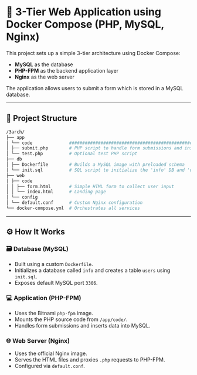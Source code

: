 # 🐳 3-Tier Web Application using Docker Compose (PHP, MySQL, Nginx)

This project sets up a simple 3-tier architecture using Docker Compose:
- **MySQL** as the database
- **PHP-FPM** as the backend application layer
- **Nginx** as the web server

The application allows users to submit a form which is stored in a MySQL database.

---

## 📁 Project Structure
```bash
/3arch/
├── app
│ └── code              ############################################################
│ ├── submit.php        # PHP script to handle form submissions and insert into DB #
│ └── test.php          # Optional test PHP script                                 #
├── db                  
│ ├── Dockerfile        # Builds a MySQL image with preloaded schema               #
│ └── init.sql          # SQL script to initialize the 'info' DB and 'users' table #
├── web
│ ├── code
│ │ ├── form.html       # Simple HTML form to collect user input                   #
│ │ └── index.html      # Landing page                                             #
│ └── config
│ └── default.conf      # Custom Nginx configuration                               #
└── docker-compose.yml  # Orchestrates all services                                #
```
---

## ⚙️ How It Works

### 🗃️ Database (MySQL)
- Built using a custom `Dockerfile`.
- Initializes a database called `info` and creates a table `users` using `init.sql`.
- Exposes default MySQL port `3306`.

### 💻 Application (PHP-FPM)
- Uses the Bitnami `php-fpm` image.
- Mounts the PHP source code from `/app/code/`.
- Handles form submissions and inserts data into MySQL.

### 🌐 Web Server (Nginx)
- Uses the official Nginx image.
- Serves the HTML files and proxies `.php` requests to PHP-FPM.
- Configured via `default.conf`.

